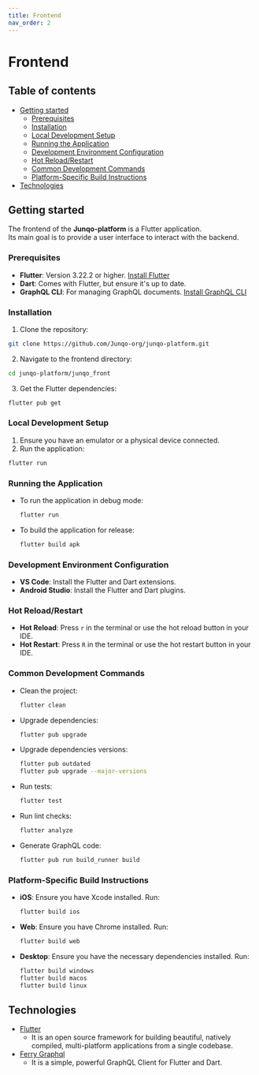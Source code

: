 ```yaml
---
title: Frontend
nav_order: 2
---
```


<!-- omit in toc -->
# Frontend

<!-- omit in toc -->
## Table of contents

- [Getting started](#getting-started)
  - [Prerequisites](#prerequisites)
  - [Installation](#installation)
  - [Local Development Setup](#local-development-setup)
  - [Running the Application](#running-the-application)
  - [Development Environment Configuration](#development-environment-configuration)
  - [Hot Reload/Restart](#hot-reloadrestart)
  - [Common Development Commands](#common-development-commands)
  - [Platform-Specific Build Instructions](#platform-specific-build-instructions)
- [Technologies](#technologies)

## Getting started

The frontend of the **Junqo-platform** is a Flutter application.  
Its main goal is to provide a user interface to interact with the backend.

### Prerequisites

- **Flutter**: Version 3.22.2 or higher. [Install Flutter](https://docs.flutter.dev/get-started/install)
- **Dart**: Comes with Flutter, but ensure it's up to date.
- **GraphQL CLI**: For managing GraphQL documents. [Install GraphQL CLI](https://www.npmjs.com/package/graphql-cli)

### Installation

1. Clone the repository:

  ```sh
  git clone https://github.com/Junqo-org/junqo-platform.git
  ```

2. Navigate to the frontend directory:

  ```sh
  cd junqo-platform/junqo_front
  ```

3. Get the Flutter dependencies:

  ```sh
  flutter pub get
  ```

### Local Development Setup

1. Ensure you have an emulator or a physical device connected.
2. Run the application:

  ```sh
  flutter run
  ```

### Running the Application

- To run the application in debug mode:

  ```sh
  flutter run
  ```

- To build the application for release:

  ```sh
  flutter build apk
  ```

### Development Environment Configuration

- **VS Code**: Install the Flutter and Dart extensions.
- **Android Studio**: Install the Flutter and Dart plugins.

### Hot Reload/Restart

- **Hot Reload**: Press `r` in the terminal or use the hot reload button in your IDE.
- **Hot Restart**: Press `R` in the terminal or use the hot restart button in your IDE.

### Common Development Commands

- Clean the project:

  ```sh
  flutter clean
  ```

- Upgrade dependencies:

  ```sh
  flutter pub upgrade
  ```

- Upgrade dependencies versions:

  ```sh
  flutter pub outdated
  flutter pub upgrade --major-versions
  ```

- Run tests:

  ```sh
  flutter test
  ```

- Run lint checks:

  ```sh
  flutter analyze
  ```

- Generate GraphQL code:

  ```sh
  flutter pub run build_runner build
  ```

### Platform-Specific Build Instructions

- **iOS**: Ensure you have Xcode installed. Run:

  ```sh
  flutter build ios
  ```

- **Web**: Ensure you have Chrome installed. Run:

  ```sh
  flutter build web
  ```

- **Desktop**: Ensure you have the necessary dependencies installed. Run:

  ```sh
  flutter build windows
  flutter build macos
  flutter build linux
  ```

## Technologies

- [Flutter](https://flutter.dev/)
  - It is an open source framework for building beautiful, natively compiled, multi-platform applications from a single codebase.
- [Ferry Graphql](https://ferrygraphql.com/)
  - It is a simple, powerful GraphQL Client for Flutter and Dart.
